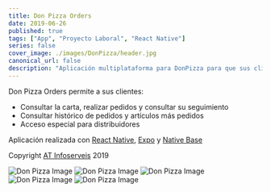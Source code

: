```yaml
---
title: Don Pizza Orders
date: 2019-06-26
published: true
tags: ["App", "Proyecto Laboral", "React Native"]
series: false
cover_image: ./images/DonPizza/header.jpg
canonical_url: false
description: "Aplicación multiplataforma para DonPizza para que sus clientes puedan realizar pedidos. Enlace con A3ERP."
---
```


Don Pizza Orders permite a sus clientes:

- Consultar la carta, realizar pedidos y consultar su seguimiento
- Consultar histórico de pedidos y artículos más pedidos
- Acceso especial para distribuidores

Aplicación realizada con [React Native](https://facebook.github.io/react-native/), [Expo](https://expo.io/) y [Native Base](https://nativebase.io/)

Copyright [AT Infoserveis](https://www.atinfoserveis.com/web/) 2019

![Don Pizza Image](<./images/DonPizza/(1).png>)
![Don Pizza Image](<./images/DonPizza/(2).png>)
![Don Pizza Image](<./images/DonPizza/(3).png>)
![Don Pizza Image](<./images/DonPizza/(4).png>)
![Don Pizza Image](<./images/DonPizza/(5).png>)

